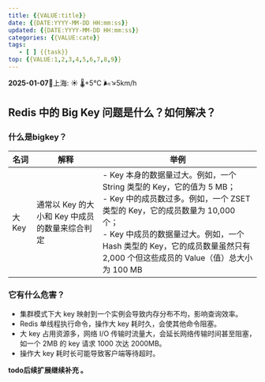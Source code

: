 ```yaml
---
title: {{VALUE:title}}
date: {{DATE:YYYY-MM-DD HH:mm:ss}}
updated: {{DATE:YYYY-MM-DD HH:mm:ss}}
categories: {{VALUE:cate}}
tags:
   - [ ] {{task}} 
top: {{VALUE:1,2,3,4,5,6,7,8,9}}
---
```

**2025-01-07**🌱上海: ☀️   🌡️+5°C 🌬️↘5km/h
## Redis 中的 Big Key 问题是什么？如何解决？

### 什么是bigkey？


| **名词** | **解释**                       | **举例**                                                                                                                                                                                  |
| ------ | ---------------------------- | --------------------------------------------------------------------------------------------------------------------------------------------------------------------------------------- |
| 大 Key  | 通常以 Key 的大小和 Key 中成员的数量来综合判定 | - Key 本身的数据量过大。例如，一个 String 类型的 Key，它的值为 5 MB；<br>- Key 中的成员数过多。例如，一个 ZSET 类型的 Key，它的成员数量为 10,000 个；<br>- Key 中成员的数据量过大。例如，一个 Hash 类型的 Key，它的成员数量虽然只有 2,000 个但这些成员的 Value（值）总大小为 100 MB |

### 它有什么危害？

- 集群模式下大 key 映射到一个实例会导致内存分布不均，影响查询效率。
- Redis 单线程执行命令，操作大 key 耗时久，会使其他命令阻塞。
- 大 key 占用资源多，网络 I/O 传输时流量大，会延长网络传输时间甚至阻塞，如一个 2MB 的 key 请求 1000 次达 2000MB。
- 操作大 key 耗时长可能导致客户端等待超时。

**todo后续扩展继续补充 。**